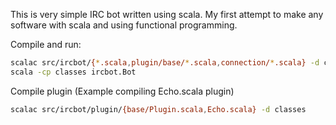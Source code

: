 This is very simple IRC bot written using scala. My first attempt to make any software with scala and using functional programming.

Compile and run:
```bash
scalac src/ircbot/{*.scala,plugin/base/*.scala,connection/*.scala} -d classes
scala -cp classes ircbot.Bot
```

Compile plugin (Example compiling Echo.scala plugin)
```bash
scalac src/ircbot/plugin/{base/Plugin.scala,Echo.scala} -d classes
```

